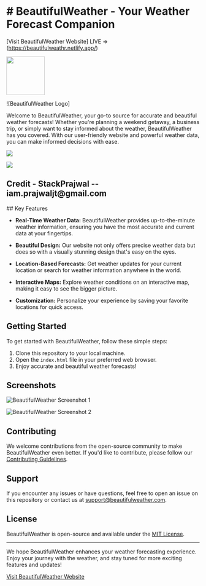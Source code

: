 <h1># BeautifulWeather - Your Weather Forecast Companion</h1>

[Visit BeautifulWeather Website] LIVE => (https://beautifulweathr.netlify.app/)


<a href="https://lh3.googleusercontent.com/drive-viewer/AK7aPaDnjm5Ycbo9tsA13-OnIYHzrSi3NZUZk-5EzNz1KcK0GQZnn9h1FU0S3R79jGokPOUBdJntWhiRr9mtZOJWtK0hMaozrg=s1600?source=screenshot.guru">
  <img src="https://lh3.googleusercontent.com/drive-viewer/AK7aPaDnjm5Ycbo9tsA13-OnIYHzrSi3NZUZk-5EzNz1KcK0GQZnn9h1FU0S3R79jGokPOUBdJntWhiRr9mtZOJWtK0hMaozrg=s1600" style="width: 100px; height: 100px; ">
</a>

![BeautifulWeather Logo]

Welcome to BeautifulWeather, your go-to source for accurate and beautiful weather forecasts! Whether you're planning a weekend getaway, a business trip, or simply want to stay informed about the weather, BeautifulWeather has you covered. With our user-friendly website and powerful weather data, you can make informed decisions with ease.

<a href="https://lh3.googleusercontent.com/drive-viewer/AK7aPaAyg38lxzpiitq2VIOswpNHyfIdYXOet6-efhlbXUxygSrcfLe5kpTK4a7D9Wx5olaCpoqY5ATSPtAXqAsMJH0qWtHs9A=s1600?source=screenshot.guru"> <img src="https://lh3.googleusercontent.com/drive-viewer/AK7aPaAyg38lxzpiitq2VIOswpNHyfIdYXOet6-efhlbXUxygSrcfLe5kpTK4a7D9Wx5olaCpoqY5ATSPtAXqAsMJH0qWtHs9A=s1600" /> </a>


<a href="https://lh3.googleusercontent.com/drive-viewer/AK7aPaDht4sfjdrpKvKIQweq6Aei38e-B4vKktqAmkU7V8UOWTBzJgky_aJix3qXcmTd6lcG8ueyHJ_WXR9p2O1yPoJdYOzWAA=s1600?source=screenshot.guru"> <img src="https://lh3.googleusercontent.com/drive-viewer/AK7aPaDht4sfjdrpKvKIQweq6Aei38e-B4vKktqAmkU7V8UOWTBzJgky_aJix3qXcmTd6lcG8ueyHJ_WXR9p2O1yPoJdYOzWAA=s1600" /> </a>

<h2>Credit - StackPrajwal -- iam.prajwaljt@gmail.com</h2>
## Key Features

- **Real-Time Weather Data:** BeautifulWeather provides up-to-the-minute weather information, ensuring you have the most accurate and current data at your fingertips.

- **Beautiful Design:** Our website not only offers precise weather data but does so with a visually stunning design that's easy on the eyes.

- **Location-Based Forecasts:** Get weather updates for your current location or search for weather information anywhere in the world.

- **Interactive Maps:** Explore weather conditions on an interactive map, making it easy to see the bigger picture.

- **Customization:** Personalize your experience by saving your favorite locations for quick access.

## Getting Started

To get started with BeautifulWeather, follow these simple steps:

1. Clone this repository to your local machine.
2. Open the `index.html` file in your preferred web browser.
3. Enjoy accurate and beautiful weather forecasts!

## Screenshots

![BeautifulWeather Screenshot 1](https://drive.google.com/file/d/1iaMQCz7uTw_2ihVfpmwsgUODq2pjwwUO/view?usp=sharing)

![BeautifulWeather Screenshot 2](https://drive.google.com/file/d/1gXdJBSiC3wv55z_4-aRgnCfftx_ufMJ4/view?usp=sharing)

## Contributing

We welcome contributions from the open-source community to make BeautifulWeather even better. If you'd like to contribute, please follow our [Contributing Guidelines](CONTRIBUTING.md).

## Support

If you encounter any issues or have questions, feel free to open an issue on this repository or contact us at [support@beautifulweather.com](mailto:support@beautifulweather.com).

## License

BeautifulWeather is open-source and available under the [MIT License](LICENSE.md).

--- 

We hope BeautifulWeather enhances your weather forecasting experience. Enjoy your journey with the weather, and stay tuned for more exciting features and updates!

[Visit BeautifulWeather Website](https://beautifulweathr.netlify.app/)
